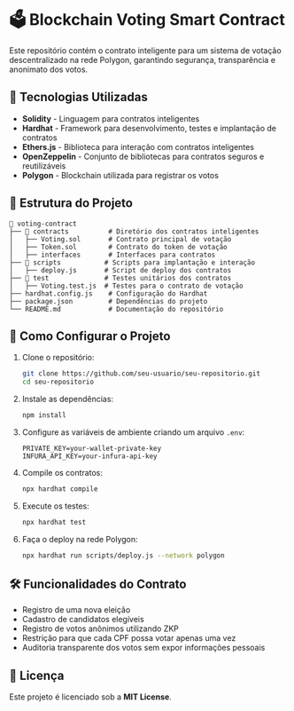 # 🗳️ Blockchain Voting Smart Contract

Este repositório contém o contrato inteligente para um sistema de votação descentralizado na rede Polygon, garantindo segurança, transparência e anonimato dos votos.

## 📌 Tecnologias Utilizadas

- **Solidity** - Linguagem para contratos inteligentes
- **Hardhat** - Framework para desenvolvimento, testes e implantação de contratos
- **Ethers.js** - Biblioteca para interação com contratos inteligentes
- **OpenZeppelin** - Conjunto de bibliotecas para contratos seguros e reutilizáveis
- **Polygon** - Blockchain utilizada para registrar os votos

## 📁 Estrutura do Projeto

```
📂 voting-contract
├── 📂 contracts          # Diretório dos contratos inteligentes
│   ├── Voting.sol       # Contrato principal de votação
│   ├── Token.sol        # Contrato do token de votação
│   ├── interfaces       # Interfaces para contratos
├── 📂 scripts           # Scripts para implantação e interação
│   ├── deploy.js       # Script de deploy dos contratos
├── 📂 test              # Testes unitários dos contratos
│   ├── Voting.test.js  # Testes para o contrato de votação
├── hardhat.config.js    # Configuração do Hardhat
├── package.json         # Dependências do projeto
└── README.md            # Documentação do repositório
```

## 🚀 Como Configurar o Projeto

1. Clone o repositório:
   ```sh
   git clone https://github.com/seu-usuario/seu-repositorio.git
   cd seu-repositorio
   ```
2. Instale as dependências:
   ```sh
   npm install
   ```
3. Configure as variáveis de ambiente criando um arquivo `.env`:
   ```env
   PRIVATE_KEY=your-wallet-private-key
   INFURA_API_KEY=your-infura-api-key
   ```
4. Compile os contratos:
   ```sh
   npx hardhat compile
   ```
5. Execute os testes:
   ```sh
   npx hardhat test
   ```
6. Faça o deploy na rede Polygon:
   ```sh
   npx hardhat run scripts/deploy.js --network polygon
   ```

## 🛠️ Funcionalidades do Contrato

- Registro de uma nova eleição
- Cadastro de candidatos elegíveis
- Registro de votos anônimos utilizando ZKP
- Restrição para que cada CPF possa votar apenas uma vez
- Auditoria transparente dos votos sem expor informações pessoais

## 📜 Licença

Este projeto é licenciado sob a **MIT License**.
